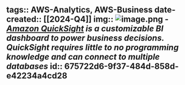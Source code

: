 tags:: AWS-Analytics, AWS-Business
date-created:: [[2024-Q4]]
img:: ![image.png](../assets/image_1708460245612_0.png)
	- *[Amazon QuickSight](AWS-QuickSight) is a customizable BI dashboard to power business decisions. QuickSight requires little to no programming knowledge and can connect to multiple databases*
	  id:: 675722d6-9f37-484d-858d-e42234a4cd28
-